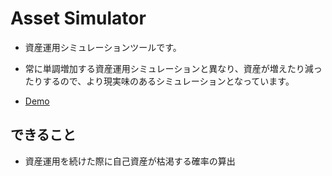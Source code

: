 # Asset Simulator

- 資産運用シミュレーションツールです。

- 常に単調増加する資産運用シミュレーションと異なり、資産が増えたり減ったりするので、より現実味のあるシミュレーションとなっています。
- [Demo](https://namakemono.github.io/asset-simulator/)

## できること

- 資産運用を続けた際に自己資産が枯渇する確率の算出


